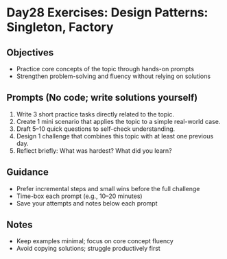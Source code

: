 # Day28 Exercises: Design Patterns: Singleton, Factory

## Objectives
- Practice core concepts of the topic through hands-on prompts
- Strengthen problem-solving and fluency without relying on solutions

## Prompts (No code; write solutions yourself)
1. Write 3 short practice tasks directly related to the topic.
2. Create 1 mini scenario that applies the topic to a simple real-world case.
3. Draft 5–10 quick questions to self-check understanding.
4. Design 1 challenge that combines this topic with at least one previous day.
5. Reflect briefly: What was hardest? What did you learn?

## Guidance
- Prefer incremental steps and small wins before the full challenge
- Time-box each prompt (e.g., 10–20 minutes)
- Save your attempts and notes below each prompt

## Notes
- Keep examples minimal; focus on core concept fluency
- Avoid copying solutions; struggle productively first
